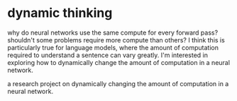 # dynamic thinking

why do neural networks use the same compute for every forward pass? shouldn't some problems require more compute than others? I think this is particularly true for language models, where the amount of computation required to understand a sentence can vary greatly. I'm interested in exploring how to dynamically change the amount of computation in a neural network.

a research project on dynamically changing the amount of computation in a neural network.
